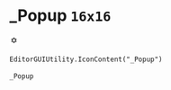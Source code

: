 # _Popup `16x16`
<img src="/img/_Popup.png" width=16 height=16>

``` CSharp
EditorGUIUtility.IconContent("_Popup")
```
```
_Popup
```
